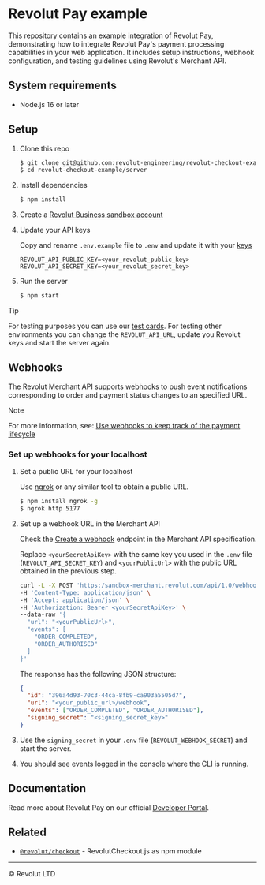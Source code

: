 # Revolut Pay example

This repository contains an example integration of Revolut Pay, demonstrating how to integrate Revolut Pay's payment processing capabilities in your web application. It includes setup instructions, webhook configuration, and testing guidelines using Revolut's Merchant API.

## System requirements

- Node.js 16 or later

## Setup

1. Clone this repo

    ```sh
    $ git clone git@github.com:revolut-engineering/revolut-checkout-example.git
    $ cd revolut-checkout-example/server
    ```

1. Install dependencies

    ```sh title='NPM'
    $ npm install
    ```

1. Create a [Revolut Business sandbox account](https://sandbox-business.revolut.com)

1. Update your API keys

    Copy and rename `.env.example` file to `.env` and update it with your [keys](https://sandbox-business.revolut.com/merchant/api)
    
    ```
    REVOLUT_API_PUBLIC_KEY=<your_revolut_public_key>
    REVOLUT_API_SECRET_KEY=<your_revolut_secret_key>
    ```

1. Run the server

    ```sh title='NPM'
    $ npm start
    ```

> [!TIP]
> For testing purposes you can use our [test cards](https://developer.revolut.com/docs/guides/accept-payments/get-started/test-in-the-sandbox-environment/test-cards).
> For testing other environments you can change the `REVOLUT_API_URL`, update you Revolut keys and start the server again.

## Webhooks

The Revolut Merchant API supports [webhooks](https://developer.revolut.com/docs/merchant/webhooks) to push event notifications corresponding to order and payment status changes to an specified URL.

> [!NOTE]
> For more information, see: [Use webhooks to keep track of the payment lifecycle](https://developer.revolut.com/docs/guides/accept-payments/tutorials/work-with-webhooks/using-webhooks)

### Set up webhooks for your localhost

1. Set a public URL for your localhost

    Use [ngrok](https://www.npmjs.com/package/ngrok) or any similar tool to obtain a public URL.
    
    ```sh
    $ npm install ngrok -g
    $ ngrok http 5177
    ```

1. Set up a webhook URL in the Merchant API

    Check the [Create a webhook](https://developer.revolut.com/docs/merchant/set-webhook) endpoint in the Merchant API specification.

    Replace `<yourSecretApiKey>` with the same key you used in the `.env` file (`REVOLUT_API_SECRET_KEY`) and `<yourPublicUrl>` with the public URL obtained in the previous step.

    ```sh
    curl -L -X POST 'https:/sandbox-merchant.revolut.com/api/1.0/webhooks' \
    -H 'Content-Type: application/json' \
    -H 'Accept: application/json' \
    -H 'Authorization: Bearer <yourSecretApiKey>' \
    --data-raw '{
      "url": "<yourPublicUrl>",
      "events": [
        "ORDER_COMPLETED",
        "ORDER_AUTHORISED"
      ]
    }'
    ```

    The response has the following JSON structure:
    
    ```json
    {
      "id": "396a4d93-70c3-44ca-8fb9-ca903a5505d7",
      "url": "<your_public_url>/webhook",
      "events": ["ORDER_COMPLETED", "ORDER_AUTHORISED"],
      "signing_secret": "<signing_secret_key>"
    }
    ```

1. Use the `signing_secret` in your `.env` file (`REVOLUT_WEBHOOK_SECRET`) and start the server.
    
1. You should see events logged in the console where the CLI is running.

## Documentation

Read more about Revolut Pay on our official [Developer Portal](https://developer.revolut.com/docs/guides/accept-payments/payment-methods/accept-payments-via-revolut-pay2/introduction-revolut-pay).

## Related

- [`@revolut/checkout`](https://github.com/revolut-engineering/revolut-checkout) - RevolutCheckout.js as npm module

---

© Revolut LTD
